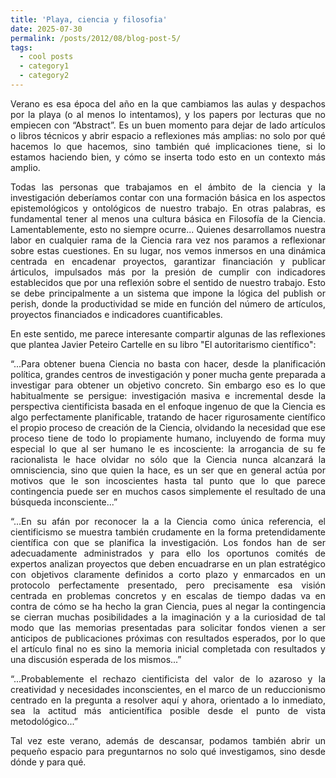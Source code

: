 ```yaml
---
title: 'Playa, ciencia y filosofia'
date: 2025-07-30
permalink: /posts/2012/08/blog-post-5/
tags:
  - cool posts
  - category1
  - category2
---
```

<p align="justify">
Verano es esa época del año en la que cambiamos las aulas y despachos por la playa (o al menos lo intentamos), y los papers por lecturas que no empiecen con “Abstract”. Es un buen momento para dejar de lado artículos o libros técnicos y abrir espacio a reflexiones más amplias: no solo por qué hacemos lo que hacemos, sino también qué implicaciones tiene, si lo estamos haciendo bien, y cómo se inserta todo esto en un contexto más amplio.
</p>

<p align="justify">
Todas las personas que trabajamos en el ámbito de la ciencia y la investigación deberíamos contar con una formación básica en los aspectos epistemológicos y ontológicos de nuestro trabajo. En otras palabras, es fundamental tener al menos una cultura básica en Filosofía de la Ciencia. Lamentablemente, esto no siempre ocurre... Quienes desarrollamos nuestra labor en cualquier rama de la Ciencia rara vez nos paramos a reflexionar sobre estas cuestiones. En su lugar, nos vemos inmersos en una dinámica centrada en encadenar proyectos, garantizar financiación y publicar árticulos, impulsados más por la presión de cumplir con indicadores establecidos que por una reflexión sobre el sentido de nuestro trabajo. Esto se debe principalmente a un sistema que impone la lógica del publish or perish, donde la productividad se mide en función del número de artículos, proyectos financiados e indicadores cuantificables.
</p>

<p align="justify">
En este sentido, me parece interesante compartir algunas de las reflexiones que plantea Javier Peteiro Cartelle en su libro "El autoritarismo científico":
</p>


<p align="justify">
“...Para obtener buena Ciencia no basta con hacer, desde la planificación política, grandes centros de investigación y poner mucha gente preparada a investigar para obtener un objetivo concreto. Sin embargo eso es lo que habitualmente se persigue: investigación masiva e incremental desde la perspectiva cientificista basada en el enfoque ingenuo de que la Ciencia es algo perfectamente planificable, tratando de hacer rigurosamente científico el propio proceso de creación de la Ciencia, olvidando la necesidad que ese proceso tiene de todo lo propiamente humano, incluyendo de forma muy especial lo que al ser humano le es incosciente: la arrogancia de su fe racionalista le hace olvidar no sólo que la Ciencia nunca alcanzará la omnisciencia, sino que quien la hace, es un ser que en general actúa por motivos que le son incoscientes hasta tal punto que lo que parece contingencia puede ser en muchos casos simplemente el resultado de una búsqueda inconsciente...”
</p>

<p align="justify">
“...En su afán por reconocer la a la Ciencia como única referencia, el cientificismo se muestra también crudamente en la forma pretendidamente científica con que se planifica la investigación. Los fondos han de ser adecuadamente administrados y para ello los oportunos comités de expertos analizan proyectos que deben encuadrarse en un plan estratégico con objetivos claramente definidos a corto plazo y enmarcados en un protocolo perfectamente presentado, pero precisamente esa visión centrada en problemas concretos y en escalas de tiempo dadas va en contra de cómo se ha hecho la gran Ciencia, pues al negar la contingencia se cierran muchas posibilidades a la imaginación y a la curiosidad de tal modo que las memorias presentadas para solicitar fondos vienen a ser anticipos de publicaciones próximas con resultados esperados, por lo que el artículo final no es sino la memoria inicial completada con resultados y una discusión esperada de los mismos...” 
</p>

<p align="justify">
“...Probablemente el rechazo cientificista del valor de lo azaroso y la creatividad y necesidades inconscientes, en el marco de un reduccionismo centrado en la pregunta a resolver aquí y ahora, orientado a lo inmediato, sea la actitud más anticientífica posible desde el punto de vista metodológico...” 
</p>

<p align="justify">
Tal vez este verano, además de descansar, podamos también abrir un pequeño espacio para preguntarnos no solo qué investigamos, sino desde dónde y para qué. 
</p>
